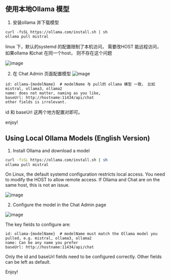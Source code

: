 ## 使用本地Ollama 模型

1. 安装ollama 并下载模型
   
```
curl -fsSL https://ollama.com/install.sh | sh
ollama pull mistral
```

linux 下，默认的systemd 的配置限制了本机访问， 需要改HOST 能远程访问，如果ollama 和chat 在同一个host， 则不存在这个问题

![image](https://github.com/swuecho/chat/assets/666683/3695c088-4dcd-4ff4-9a75-6b9d44186a4b)

2. 在 Chat Admin 页面配置模型
![image](https://github.com/swuecho/chat/assets/666683/bc1d111f-7bd4-458d-bfed-0a0a5611809f)


```
id: ollama-{modelName}  # modelName 与 pull的 ollama 模型 一致， 比如 mistral, ollama3, ollama2
name: does not matter, naming as you like, 
baseUrl: http://hostname:11434/api/chat
other fields is irrelevant.
```
id 和 baseUrl 这两个地方配置对即可。

enjoy!

## Using Local Ollama Models (English Version)

1. Install Ollama and download a model
   
```bash
curl -fsSL https://ollama.com/install.sh | sh
ollama pull mistral
```

On Linux, the default systemd configuration restricts local access. You need to modify the HOST to allow remote access. If Ollama and Chat are on the same host, this is not an issue.

![image](https://github.com/swuecho/chat/assets/666683/3695c088-4dcd-4ff4-9a75-6b9d44186a4b)


2. Configure the model in the Chat Admin page

![image](https://github.com/swuecho/chat/assets/666683/bc1d111f-7bd4-458d-bfed-0a0a5611809f)

The key fields to configure are:
```
id: ollama-{modelName}  # modelName must match the Ollama model you pulled, e.g. mistral, ollama3, ollama2
name: Can be any name you prefer
baseUrl: http://hostname:11434/api/chat
```

Only the id and baseUrl fields need to be configured correctly. Other fields can be left as default.

Enjoy!
